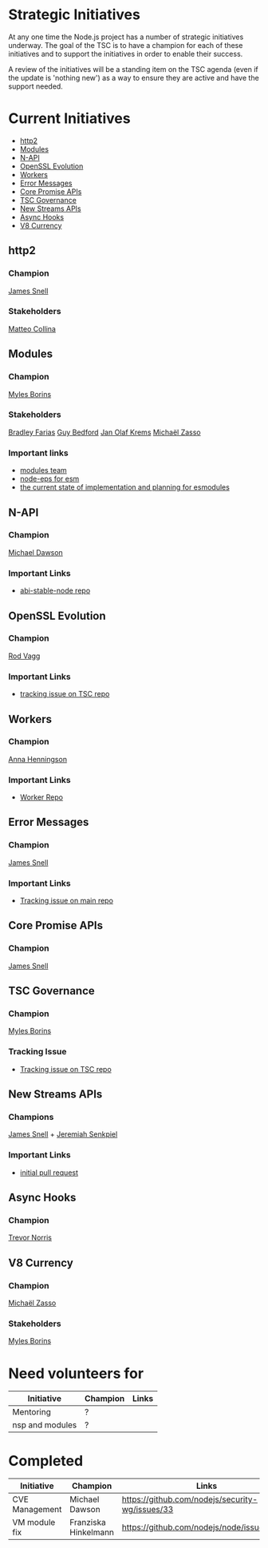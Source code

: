 # Strategic Initiatives

At any one time the Node.js project has a number of strategic initiatives
underway.  The goal of the TSC is to have a champion for each of these
initiatives and to support the initiatives in order to enable their
success.

A review of the initiatives will be a standing item on the TSC agenda (even
if the update is 'nothing new') as a way to ensure they are active
and have the support needed.

# Current Initiatives

* [http2](#http2)
* [Modules](#modules)
* [N-API](#n-api)
* [OpenSSL Evolution](#openssl-evolution)
* [Workers](#workers)
* [Error Messages](#error-messages)
* [Core Promise APIs](#core-promise-apis)
* [TSC Governance](#tsc-governance)
* [New Streams APIs](#new-streams-apis)
* [Async Hooks](#async-hooks)
* [V8 Currency](#v8-currency)

## http2

### Champion

[James Snell][jasnell]

### Stakeholders

[Matteo Collina][mcollina]

## Modules

### Champion

[Myles Borins][MylesBorins]

### Stakeholders

[Bradley Farias][bmeck]
[Guy Bedford][guybedford]
[Jan Olaf Krems][jkrems]
[Michaël Zasso][targos]

### Important links

* [modules team](https://github.com/nodejs/modules)
* [node-eps for esm](https://github.com/nodejs/node-eps/blob/master/002-es-modules.md)
* [the current state of implementation and planning for esmodules](https://medium.com/the-node-js-collection/the-current-state-of-implementation-and-planning-for-esmodules-a4ecb2aac07a)

## N-API

### Champion

[Michael Dawson][mhdawson]

### Important Links

* [abi-stable-node repo](https://github.com/nodejs/abi-stable-node)

## OpenSSL Evolution

### Champion

[Rod Vagg][rvagg]

### Important Links

* [tracking issue on TSC repo](https://github.com/nodejs/TSC/issues/364)

## Workers

### Champion

[Anna Henningson][addaleax]

### Important Links

* [Worker Repo](https://github.com/nodejs/worker)

## Error Messages

### Champion
[James Snell][jasnell]

### Important Links

* [Tracking issue on main repo](https://github.com/nodejs/node/issues/11273)

## Core Promise APIs

### Champion

[James Snell][jasnell]

## TSC Governance

### Champion

[Myles Borins][MylesBorins]

### Tracking Issue

* [Tracking issue on TSC repo](https://github.com/nodejs/TSC/issues/383)


## New Streams APIs

### Champions

[James Snell][jasnell] + [Jeremiah Senkpiel][fishrock123]

### Important Links

* [initial pull request](https://github.com/nodejs/node/pull/16414)

## Async Hooks

### Champion

[Trevor Norris][trevnorris]

## V8 Currency

### Champion

[Michaël Zasso][targos]

### Stakeholders

[Myles Borins][MylesBorins]


# Need volunteers for

| Initiative        | Champion                        | Links                                                            |
|-------------------|---------------------------------|------------------------------------------------------------------|
| Mentoring         | ?                               |                                                                  |
| nsp and modules   | ?                               |                                                                  |


# Completed

| Initiative        | Champion                        | Links                                                            |
|-------------------|---------------------------------|------------------------------------------------------------------|
| CVE Management    | Michael Dawson                  | https://github.com/nodejs/security-wg/issues/33                  |
| VM module fix     | Franziska Hinkelmann            | https://github.com/nodejs/node/issues/6283                       |

[jasnell]: https://github.com/jasnell
[MylesBorins]: https://github.com/MylesBorins
[fishrock123]: https://github.com/fishrock123
[addaleax]: https://github.com/addaleax
[mhdawson]: https://github.com/mhdawson
[rvagg]: https://github.com/rvagg
[trott]: https://github.com/trott
[trevnorris]: https://github.com/trevnorris
[targos]: https://github.com/targos
[bmeck]: https://github.com/bmeck
[guybedford]: https://github.com/guybedford
[jkrems]: https:/github.com/jkrems
[mcollina]: https://github.com/mcollina